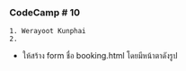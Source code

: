 ### CodeCamp # 10
    1. Werayoot Kunphai
    2. 
- ให้สร้าง form ชื่อ booking.html โดยมีหน้าตาดังรูป
